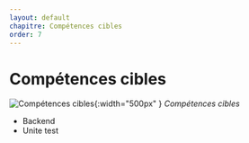 ```yaml
---
layout: default
chapitre: Compétences cibles
order: 7
---
```

<!--  -->

# Compétences cibles

![Compétences cibles](./images/competences.png){:width="500px" }
*Compétences cibles*

<!-- note -->

- Backend
- Unite test
  
<!-- new slide -->



